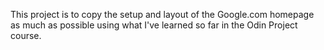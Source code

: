 This project is to copy the setup and layout of the Google.com homepage as much as possible using what I've learned so far in the Odin Project course.